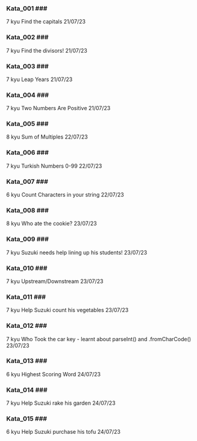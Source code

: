 ### Kata_001 ###
7 kyu
Find the capitals
21/07/23
### Kata_002 ###
7 kyu
Find the divisors!
21/07/23

### Kata_003 ###
7 kyu
Leap Years
21/07/23

### Kata_004 ###
7 kyu
Two Numbers Are Positive
21/07/23

### Kata_005 ###
8 kyu
Sum of Multiples
22/07/23

### Kata_006 ###
7 kyu
Turkish Numbers 0-99
22/07/23

### Kata_007 ###
6 kyu
Count Characters in your string
22/07/23

### Kata_008 ###
8 kyu
Who ate the cookie?
23/07/23

### Kata_009 ###
7 kyu
Suzuki needs help lining up his students!
23/07/23

### Kata_010 ###
7 kyu
Upstream/Downstream
23/07/23

### Kata_011 ###
7 kyu
Help Suzuki count his vegetables
23/07/23

### Kata_012 ###
7 kyu
Who Took the car key - learnt about parseInt() and .fromCharCode()
23/07/23

### Kata_013 ###
6 kyu
Highest Scoring Word
24/07/23

### Kata_014 ###
7 kyu
Help Suzuki rake his garden
24/07/23

### Kata_015 ###
6 kyu
Help Suzuki purchase his tofu
24/07/23

